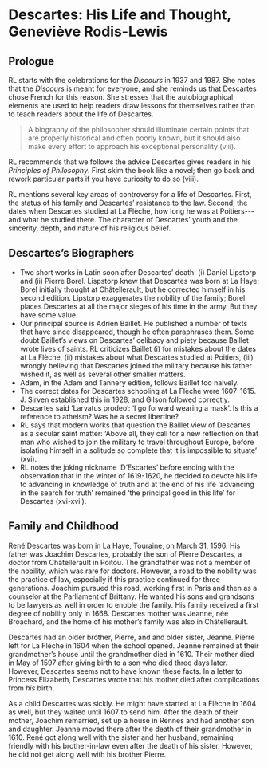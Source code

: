 # Descartes: His Life and Thought, Geneviève Rodis-Lewis

## Prologue

RL starts with the celebrations for the *Discours* in 1937 and 1987. She notes that the *Discours* is meant for everyone, and she reminds us that Descartes chose French for this reason. She stresses that the autobiographical elements are used to help readers draw lessons for themselves rather than to teach readers about the life of Descartes.

> A biography of the philosopher should illuminate certain points that are properly historical and often poorly known, but it should also make every effort to approach his exceptional personality (viii).

RL recommends that we follows the advice Descartes gives readers in his *Principles of Philosophy*. First skim the book like a novel; then go back and rework particular parts if you have curiosity to do so (viii).

RL mentions several key areas of controversy for a life of Descartes. First, the status of his family and Descartes’ resistance to the law. Second, the dates when Descartes studied at La Flèche, how long he was at Poitiers---and what he studied there. The character of Descartes’ youth and the sincerity, depth, and nature of his religious belief.

## Descartes’s Biographers

+ Two short works in Latin soon after Descartes’ death: (i) Daniel Lipstorp and (ii) Pierre Borel. Lispstorp knew that Descartes was born at La Haye; Borel initially thought at Châtellerault, but he corrected himself in his second edition. Lipstorp exaggerates the nobility of the family; Borel places Descartes at all the major sieges of his time in the army. But they have some value.
+ Our principal source is Adrien Baillet. He published a number of texts that have since disappeared, though he often paraphrases them. Some doubt Baillet’s views on Descartes’ celibacy and piety because Baillet wrote lives of saints. RL criticizes Baillet (i) for mistakes about the dates at La Flèche, (ii) mistakes about what Descartes studied at Poitiers, (iii) wrongly believing that Descartes joined the military because his father wished it, as well as several other smaller matters.
+ Adam, in the Adam and Tannery edition, follows Baillet too naively.
+ The correct dates for Descartes schooling at La Flèche were 1607-1615. J. Sirven established this in 1928, and Gilson followed correctly.
+ Descartes said ‘Larvatus prodeo’: ‘I go forward wearing a mask’. Is this a reference to atheism? Was he a secret libertine?
+ RL says that modern works that question the Baillet view of Descartes as a secular saint matter: ‘Above all, they call for a new reflection on that man who wished to join the military to travel throughout Europe, before isolating himself in a solitude so complete that it is impossible to situate’ (xvi).
+ RL notes the joking nickname ‘D’Escartes’ before ending with the observation that in the winter of 1619-1620, he decided to devote his life to advancing in knowledge of truth and at the end of his life ‘advancing in the search for truth’ remained ‘the principal good in this life’ for Descartes (xvi-xvii).

## Family and Childhood

René Descartes was born in La Haye, Touraine, on March 31, 1596. His father was Joachim Descartes, probably the son of Pierre Descartes, a doctor from Châtellerault in Poitou. The grandfather was not a member of the nobility, which was rare for doctors. However, a road to the nobility was the practice of law, especially if this practice continued for three generations. Joachim pursued this road, working first in Paris and then as a counselor at the Parliament of Brittany. He wanted his sons and grandsons to be lawyers as well in order to enoble the family. His family received a first degree of nobility only in 1668. Descartes mother was Jeanne, née Broachard, and the home of his mother’s family was also in Châtellerault.

Descartes had an older brother, Pierre, and and older sister, Jeanne. Pierre left for La Flèche in 1604 when the school opened. Jeanne remained at their grandmother’s house until the grandmother died in 1610. Their mother died in May of 1597 after giving birth to a son who died three days later. However, Descartes seems not to have known these facts. In a letter to Princess Elizabeth, Descartes wrote that his mother died after complications from *his* birth.

As a child Descartes was sickly. He might have started at La Flèche in 1604 as well, but they waited until 1607 to send him. After the death of their mother, Joachim remarried, set up a house in Rennes and had another son and daughter. Jeanne moved there after the death of their grandmother in 1610. René got along well with the sister and her husband, remaining friendly with his brother-in-law even after the death of his sister. However, he did not get along well with his brother Pierre.
